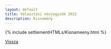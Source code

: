 ```yaml
---
layout: default
title: Választási névjegyzék 2022
description: Kisnamény
---
```


{% include settlementHTMLs/Kisnameeny.html %}

[Vissza](./)
